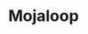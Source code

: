 ---
facebook: https://facebook.com/Mojaloop
git: https://github.com/mojaloop
instagram: https://instagram.com/mojaloop
linkedin: https://linkedin.com/company/mojaloop
logohandle: mojaloopio
sort: mojaloop
title: Mojaloop
twitter: https://x.com/mojaloop
website: https://mojaloop.io/
---